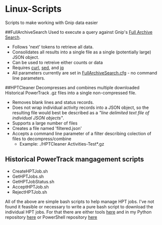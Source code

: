 # Linux-Scripts
Scripts to make working with Gnip data easier

##FullArchiveSearch
Used to execute a query against Gnip's [Full Archive Search](http://support.gnip.com/apis/search_full_archive_api/).

  * Follows 'next' tokens to retrieve all data.
  * Consolidates all results into a single file as a single (potentially large) JSON object.
  * Can be used to retreive either counts or data
  * Requires [curl](https://curl.haxx.se), [sed](http://www.grymoire.com/Unix/Sed.html), and [jq](https://stedolan.github.io/jq/)
*  All parameters currently are set in [FullArchiveSearch.cfg](FullArchiveSearch.cfg)  - no command line parameters.

##HPTCleaner
Decompresses and combines multiple downloaded Historical PowerTrack .gz files into a single non-compressed file.

  * Removes blank lines and status records.
  * Does not wrap individual activity records into a JSON object, so the resulting file would best be described as a *"line delimited text file of individual JSON objects"*.
  * Supports a large number of files
  * Creates a file named 'filtered.json'
  * Accepts a command line parameter of a filter describing colection of files to decompress/combine
     * Example:  ./HPTCleaner Activities-Test*.gz

## Historical PowerTrack mangagement scripts

* CreateHPTJob.sh
* GetHPTJobs.sh
* GetHPTJobStatus.sh
* AcceptHPTJob.sh
* RejectHPTJob.sh
 
All of the above are simple bash scripts to help manage HPT jobs.
I've not found it feasible or necessary to write a pure bash script to download the individual HPT jobs.  For that there are either tools [here](http://support.gnip.com/code/historical_powertrack.html) and in my Python repository [here](https://github.com/GnipDz/Python) or PowerShell repository [here](https://github.com/GnipDz/Powershell)


